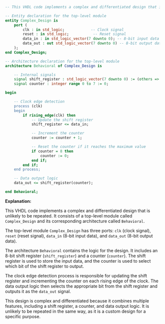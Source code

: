 ```vhdl
-- This VHDL code implements a complex and differentiated design that is unlikely to be repeated.

-- Entity declaration for the top-level module
entity Complex_Design is
    port (
        clk : in std_logic;            -- Clock signal
        reset : in std_logic;           -- Reset signal
        data_in : in std_logic_vector(7 downto 0); -- 8-bit input data
        data_out : out std_logic_vector(7 downto 0) -- 8-bit output data
    );
end Complex_Design;

-- Architecture declaration for the top-level module
architecture Behavioral of Complex_Design is

    -- Internal signals
    signal shift_register : std_logic_vector(7 downto 0) := (others => '0'); -- 8-bit shift register
    signal counter : integer range 0 to 7 := 0;                            -- Counter for the shift register

begin

    -- Clock edge detection
    process (clk)
    begin
        if rising_edge(clk) then
            -- Update the shift register
            shift_register <= data_in;

            -- Increment the counter
            counter := counter + 1;

            -- Reset the counter if it reaches the maximum value
            if counter = 8 then
                counter := 0;
            end if;
        end if;
    end process;

    -- Data output logic
    data_out <= shift_register(counter);

end Behavioral;
```

**Explanation:**

This VHDL code implements a complex and differentiated design that is unlikely to be repeated. It consists of a top-level module called `Complex_Design` and its corresponding architecture called `Behavioral`.

The top-level module `Complex_Design` has three ports: `clk` (clock signal), `reset` (reset signal), `data_in` (8-bit input data), and `data_out` (8-bit output data).

The architecture `Behavioral` contains the logic for the design. It includes an 8-bit shift register (`shift_register`) and a counter (`counter`). The shift register is used to store the input data, and the counter is used to select which bit of the shift register to output.

The clock edge detection process is responsible for updating the shift register and incrementing the counter on each rising edge of the clock. The data output logic then selects the appropriate bit from the shift register and outputs it as the `data_out` signal.

This design is complex and differentiated because it combines multiple features, including a shift register, a counter, and data output logic. It is unlikely to be repeated in the same way, as it is a custom design for a specific purpose.
